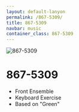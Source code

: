 ```yaml
---
layout: default-lanyon
permalink: /867-5309/
title: 867-5309
navbar: music
container_class: 867-5309
---
```


![867-5309](../pages/music/867-5309/867-5309.png)

# 867-5309

* Front Ensemble
* Keyboard Exercise
* Based on "Green"
